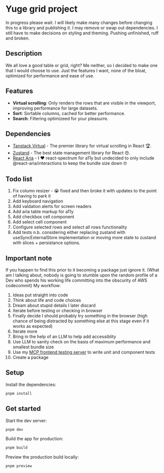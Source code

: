 # Yuge grid project
In progress please wait. I will likely make many changes before changing this to a library and publishing it. I may remove or swap out dependencies. I still have to make decisions on styling and theming. Pushing unfinished, ruff and broken.
## Description
We all love a good table or grid, right? Me neither, so I decided to make one that I would choose to use. Just the features I want, none of the bloat, optimized for performance and ease of use. 
## Features
- **Virtual scrolling**: Only renders the rows that are visible in the viewport, improving performance for large datasets.
- **Sort**: Sortable columns, cached for better performance.
- **Search**: Filtering optimizeed for your pleasurre.

## Dependencies
- [Tanstack Virtual](https://tanstack.com/virtual/latest) - The premier library for virtual scrolling in React 🏆.
- [Zustand](https://github.com/pmndrs/zustand) - The best state management library for React 😍.
- [React Aria](https://react-spectrum.adobe.com/react-aria/getting-started.html) - I ❤️ react-spectrum for a11y but undecided to only include @react-aria/interactions to keep the bundle size down 🤓

## Todo list
1. Fix column resizer - 😭 fixed and then broke it with updates to the point of having to park it
2. Add keyboard navigation
3. Add valdation alerts for screen readers
4. Add aria table markup for a11y
5. Add checkbox cell component
6. Add select cell component
7. Configure selected rows and select all rows functionality
8. Add tests
n.b. considering either replacing zustand with useSyncExternalStore implementation or moving more state to zustand with slices + persistance options.

## Important note
If you happen to find this prior to it becoming a package just ignore it. 
(What am I talking about, nobody is going to stumble upon the random profile of a Dev who spends his working life committing into the obscurity of AWS codecommit)
My workflow:
1. Ideas put straight into code
2. Think about life and code choices
3. Dream about stupid details I later discard
4. Iterate before testing or checking in browser
5. Finally decide I should probably try something in the browser (high chance of being distracted by something else at this stage even if it works as expected)
6. Iterate more
7. Bring in the help of an LLM to help add accessiblity
8. Use LLM to sanity check on the basis of maximum performance and smallest bundle size
9. Use my [MCP frontend testing server](https://github.com/StudentOfJS/mcp-frontend-testing) to write unit and component tests
10. Create a package
## Setup

Install the dependencies:

```bash
pnpm install
```

## Get started

Start the dev server:

```bash
pnpm dev
```

Build the app for production:

```bash
pnpm build
```

Preview the production build locally:

```bash
pnpm preview
```
